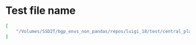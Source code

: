 # Test file name

```json
[
    "/Volumes/SSD2T/bgp_envs_non_pandas/repos/luigi_18/test/central_planner_test.py"
]
```
